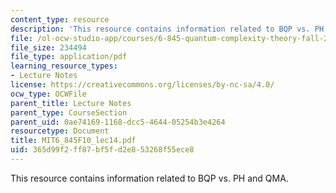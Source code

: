 ```yaml
---
content_type: resource
description: 'This resource contains information related to BQP vs. PH and QMA. '
file: /ol-ocw-studio-app/courses/6-845-quantum-complexity-theory-fall-2010/365d99f2ff87bf5fd2e853268f55ece8_MIT6_845F10_lec14.pdf
file_size: 234494
file_type: application/pdf
learning_resource_types:
- Lecture Notes
license: https://creativecommons.org/licenses/by-nc-sa/4.0/
ocw_type: OCWFile
parent_title: Lecture Notes
parent_type: CourseSection
parent_uid: 0ae74169-1168-dcc5-4644-05254b3e4264
resourcetype: Document
title: MIT6_845F10_lec14.pdf
uid: 365d99f2-ff87-bf5f-d2e8-53268f55ece8
---
```

This resource contains information related to BQP vs. PH and QMA. 